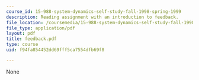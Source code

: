 ```yaml
---
course_id: 15-988-system-dynamics-self-study-fall-1998-spring-1999
description: Reading assignment with an introduction to feedback.
file_location: /coursemedia/15-988-system-dynamics-self-study-fall-1998-spring-1999/f94fa854452dd69fff5ca7554dfb69f8_feedback.pdf
file_type: application/pdf
layout: pdf
title: feedback.pdf
type: course
uid: f94fa854452dd69fff5ca7554dfb69f8

---
```

None